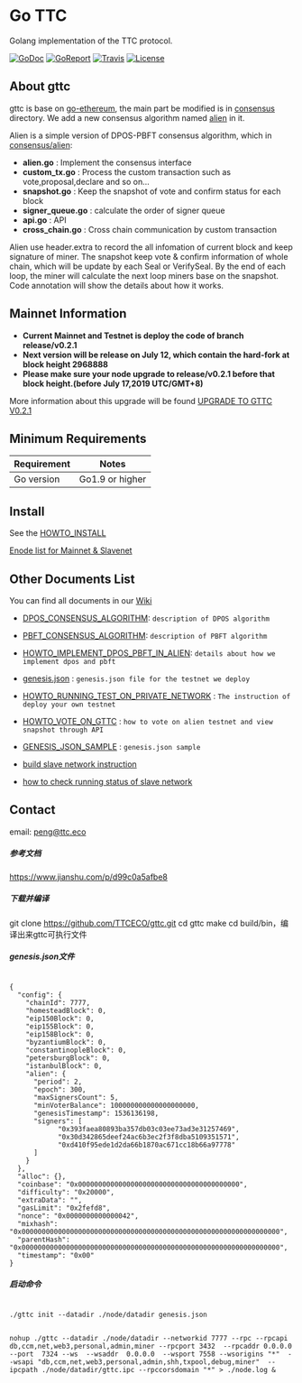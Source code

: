 # Go TTC

Golang implementation of the TTC protocol.

[![GoDoc](https://img.shields.io/badge/godoc-reference-blue.svg)](https://godoc.org/github.com/TTCECO/gttc)
[![GoReport](https://goreportcard.com/badge/github.com/TTCECO/gttc)](https://goreportcard.com/report/github.com/TTCECO/gttc)
[![Travis](https://travis-ci.org/TTCECO/gttc.svg?branch=master)](https://travis-ci.org/TTCECO/gttc)
[![License](https://img.shields.io/badge/license-GPL%20v3-blue.svg)](LICENSE)
## About gttc

gttc is base on [go-ethereum](https://github.com/ethereum/go-ethereum), the main part be modified is in [consensus](consensus/) directory. We add a new consensus algorithm named [alien](consensus/alien/) in it.

Alien is a simple version of DPOS-PBFT consensus algorithm, which in [consensus/alien](consensus/alien/):

* **alien.go**          : Implement the consensus interface
* **custom_tx.go**      : Process the custom transaction such as vote,proposal,declare and so on...
* **snapshot.go**       : Keep the snapshot of vote and confirm status for each block
* **signer_queue.go**   : calculate the order of signer queue
* **api.go**            : API
* **cross_chain.go**    : Cross chain communication by custom transaction

Alien use header.extra to record the all infomation of current block and keep signature of miner. The snapshot keep vote & confirm information of whole chain, which will be update by each Seal or VerifySeal. By the end of each loop, the miner will calculate the next loop miners base on the snapshot. Code annotation will show the details about how it works.

## Mainnet Information
* **Current Mainnet and Testnet is deploy the code of branch release/v0.2.1**
* **Next version will be release on July 12, which contain the hard-fork at block height 2968888**
* **Please make sure your node upgrade to release/v0.2.1 before that block height.(before July 17,2019 UTC/GMT+8)**

More information about this upgrade will be found [UPGRADE TO GTTC V0.2.1](https://github.com/TTCECO/gttc/wiki/UPGRADE-TO-GTTC-V0.2.1)

## Minimum Requirements

Requirement|Notes
---|---
Go version | Go1.9 or higher

## Install

See the [HOWTO_INSTALL](https://github.com/TTCECO/gttc/wiki/Building-GTTC)

[Enode list for Mainnet & Slavenet](https://github.com/TTCECO/gttc/wiki/Public-Enode-address)

## Other Documents List

You can find all documents in our [Wiki](https://github.com/TTCECO/gttc/wiki/)

* [DPOS_CONSENSUS_ALGORITHM](https://github.com/TTCECO/gttc/wiki/DPOS_CONSENSUS_ALGORITHM): `description of DPOS algorithm`
* [PBFT_CONSENSUS_ALGORITHM](https://github.com/TTCECO/gttc/wiki/PBFT_CONSENSUS_ALGORITHM): `description of PBFT algorithm`
* [HOWTO_IMPLEMENT_DPOS_PBFT_IN_ALIEN](https://github.com/TTCECO/gttc/wiki/HOWTO_IMPLEMENT_DPOS_PBFT_IN_ALIEN): `details about how we implement dpos and pbft`
* [genesis.json](https://github.com/TTCECO/gttc/wiki/genesis.json)  : `genesis.json file for the testnet we deploy`
* [HOWTO_RUNNING_TEST_ON_PRIVATE_NETWORK](https://github.com/TTCECO/gttc/wiki/HOWTO_RUNNING_TEST_ON_PRIVATE_NETWORK) : `The instruction of deploy your own testnet`
* [HOWTO_VOTE_ON_GTTC](https://github.com/TTCECO/gttc/wiki//HOWTO_VOTE_ON_GTTC)  : `how to vote on alien testnet and view snapshot through API`
* [GENESIS_JSON_SAMPLE](https://github.com/TTCECO/gttc/wiki/GENESIS_JSON_SAMPLE) : `genesis.json sample`

* [build slave network instruction](https://github.com/TTCECO/gttc/wiki/build-slave-network-instruction)
* [how to check running status of slave network](https://github.com/TTCECO/gttc/wiki/how-to-check-running-status-of-slave-network)

## Contact

email: peng@ttc.eco



##### 参考文档
https://www.jianshu.com/p/d99c0a5afbe8

##### 下载并编译
git clone https://github.com/TTCECO/gttc.git
cd gttc
make 
cd build/bin，编译出来gttc可执行文件

##### genesis.json文件
```

{
  "config": {
    "chainId": 7777,
    "homesteadBlock": 0,
    "eip150Block": 0,
    "eip155Block": 0,
    "eip158Block": 0,
    "byzantiumBlock": 0,
    "constantinopleBlock": 0,
    "petersburgBlock": 0,
    "istanbulBlock": 0,
    "alien": {
      "period": 2,
      "epoch": 300,
      "maxSignersCount": 5,
      "minVoterBalance": 100000000000000000000,
      "genesisTimestamp": 1536136198,
      "signers": [
            "0x393faea80893ba357db03c03ee73ad3e31257469",
            "0x30d342865deef24ac6b3ec2f3f8dba5109351571",
            "0xd410f95ede1d2da66b1870ac671cc18b66a97778"
      ]
    }
  },
  "alloc": {},
  "coinbase": "0x0000000000000000000000000000000000000000",
  "difficulty": "0x20000",
  "extraData": "",
  "gasLimit": "0x2fefd8",
  "nonce": "0x0000000000000042",
  "mixhash": "0x0000000000000000000000000000000000000000000000000000000000000000",
  "parentHash": "0x0000000000000000000000000000000000000000000000000000000000000000",
  "timestamp": "0x00"
}

```

##### 启动命令

```

./gttc init --datadir ./node/datadir genesis.json 


nohup ./gttc --datadir ./node/datadir --networkid 7777 --rpc --rpcapi db,ccm,net,web3,personal,admin,miner --rpcport 3432  --rpcaddr 0.0.0.0  --port  7324 --ws  --wsaddr  0.0.0.0  --wsport 7558 --wsorigins "*"  --wsapi "db,ccm,net,web3,personal,admin,shh,txpool,debug,miner"  --ipcpath ./node/datadir/gttc.ipc --rpccorsdomain "*" > ./node.log &

```
